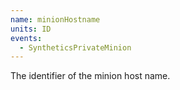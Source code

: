 ```yaml
---
name: minionHostname
units: ID
events:
  - SyntheticsPrivateMinion
---
```


The identifier of the minion host name.